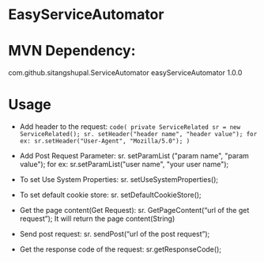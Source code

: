 # EasyServiceAutomator

# MVN Dependency:
<dependency>
<groupId>com.github.sitangshupal.ServiceAutomator</groupId>
	<artifactId>easyServiceAutomator</artifactId>
	<version>1.0.0</version>
</dependency>

# Usage

* Add header to the request:
`code(
private ServiceRelated sr = new ServiceRelated();
sr. setHeader("header name", "header value");
for ex:
sr.setHeader("User-Agent", "Mozilla/5.0");
)`

* Add Post Request Parameter:
sr. setParamList ("param name", "param value");
for ex:
sr.setParamList("user name", "your user name");

* To set Use System Properties:
sr. setUseSystemProperties();

* To set default cookie store:
sr. setDefaultCookieStore();

* Get the page content(Get Request):
sr. GetPageContent(“url of the get request”);
It will return the page content(String)

* Send post request:
sr. sendPost(“url of the post request”);

* Get the response code of the request:
sr.getResponseCode();


